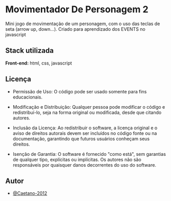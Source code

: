
# Movimentador De Personagem 2

Mini jogo de movimentação de um personagem, com o uso das teclas de seta (arrow up, down...). Criado para aprendizado dos EVENTS no javascript



## Stack utilizada

**Front-end:** html, css, javascript




## Licença

- Permissão de Uso: O código pode ser usado somente para fins educacionais.

- Modificação e Distribuição: Qualquer pessoa pode modificar o código e redistribuí-lo, seja na forma original ou modificada, desde que citando autores.

- Inclusão da Licença: Ao redistribuir o software, a licença original e o aviso de direitos autorais devem ser incluídos no código fonte ou na documentação, garantindo que futuros usuários conheçam seus direitos.

- Isenção de Garantia: O software é fornecido "como está", sem garantias de qualquer tipo, explícitas ou implícitas. Os autores não são responsáveis por quaisquer danos decorrentes do uso do software.


## Autor

- [@Caetano-2012](https://www.github.com/Caetano-2012)

